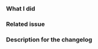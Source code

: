 ### What I did


### Related issue


### Description for the changelog
<!--
Write a short (one line) summary that describes the changes in this
pull request for inclusion in the changelog.
It must be placed inside the below triple backticks section:
-->
```markdown changelog

```